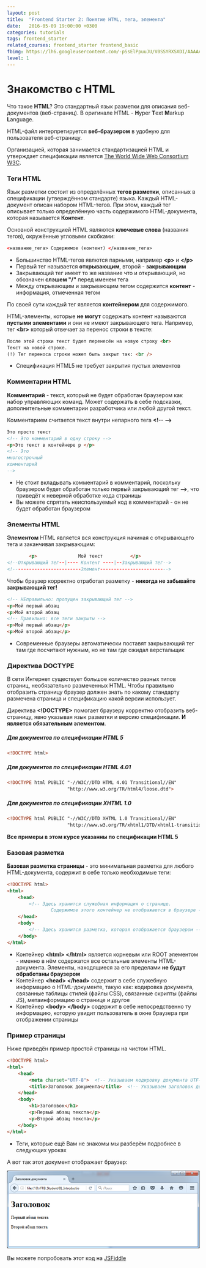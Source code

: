 ```yaml
---
layout: post
title:  "Frontend Starter 2: Понятие HTML, тега, элемента"
date:   2016-05-09 19:00:00 +0300
categories: tutorials
tags: frontend_starter
related_courses: frontend_starter frontend_basic
fbimg: https://lh6.googleusercontent.com/-pSsElPpuuJU/V0SSYRXSXDI/AAAAAAAAAcQ/gVA-XkbODJw_WePoeTuAd-pEu0vZp418gCLIB/w1118-h587-no/
level: 1
---
```


# Знакомство с HTML

Что такое **HTML**? Это стандартный язык разметки для описания веб-документов (веб-страниц). В оригинале HTML - **H**yper **T**ext **M**arkup **L**anguage.

HTML-файл интерпретируется **веб-браузером** в удобную для пользователя веб-страницу.

Организацией, которая занимается стандартизацией HTML и утверждает спецификации является [The World Wide Web Consortium W3C](https://www.w3.org/).

### <span class="icon-homecode" id="tags" data-magellan-target="tags"></span> Теги HTML
Язык разметки состоит из определённых **тегов разметки**, описанных в спецификации (утверждённом стандарте) языка. Каждый HTML-документ описан набором HTML-тегов. При этом, каждый тег описывает только определённую часть содержимого HTML-документа, которая называется **Контент**.
  
Основной конструкцией HTML являются **ключевые слова** (названия тегов), окружённые угловыми скобками:

```html
<название_тега> Содержимое (контент) </название_тега>
```

- Большинство HTML-тегов явлются парными, например **\<p>** и **\</p>**
- Первый тег называется **открывающим**, второй - **закрывающим**
- Закрывающий тег имеет то же название что и открывающий, но обозначен **слэшем "/"** перед именем тега
- Между открывающим и закрывающим тегом содержится **контент**   - информация, отмеченная тегом

По своей сути каждый тег является **контейнером** для содержимого.

HTML-элементы, которые **не могут** содержать контент называются **пустыми элементами** и они не имеют закрывающего тега. Например, тег **\<br>** который отвечает за перенос строки в тексте:

```html
После этой строки текст будет перенесён на новую строку <br>
Текст на новой строке.
(!) Тег переноса строки может быть закрыт так: <br />
```

- Спецификация HTML5 не требует закрытия пустых элементов 

### <span class="icon-homecode" id="comment" data-magellan-target="comment"></span> Комментарии HTML

**Комментарий** - текст, который не будет обработан браузером как набор управляющих команд. Может содержать в себе подсказки, дополнительные комментарии разработчика или любой другой текст.

Комментарием считается текст внутри непарного тега **\<!-\-  \-->**

```html
Это просто текст
<!-- Это комментарий в одну строку -->
<p>Это текст в контейнере p </p>
<!-- Это 
многострочный 
комментарий
-->
```

- Не стоит вкладывать комментарий в комментарий, поскольку браузером будет обработан только первый закрывающий тег **\-->**, что приведёт к неверной обработке кода страницы
- Вы можете спрятать неиспользуемый код в комментарий - он не будет обработан браузером

### <span class="icon-homecode" id="elements" data-magellan-target="elements"></span> Элементы HTML

**Элементом** HTML является вся конструкция начиная с открывающего тега и заканчивая закрывающим:

```html
        <p>               Мой текст          </p>
<!--Открывающий тег--|---- Контент ----|--Закрывающий тег-->
<!-------------------------Элемент------------------------->            
```

Чтобы браузер корректно отработал разметку - **никогда не забывайте закрывающий тег!**

```html
<!-- НЕправильно: пропущен закрывающий тег -->
<p>Мой первый абзац
<p>Мой второй абзац
<!-- Правильно: все теги закрыты -->
<p>Мой первый абзац</p>
<p>Мой второй абзац</p>
```

- Современные браузеры автоматически поставят закрывающий тег там где посчитают нужным, но не там где ожидал верстальщик 

### <span class="icon-homecode" id="doctype" data-magellan-target="doctype"></span> Директива DOCTYPE

В сети Интернет существует большое количество разных типов страниц, необязательно размеченных HTML. Чтобы правильно отобразить страницу браузер должен знать по какому стандарту размечена страница и спецификацию какой версии использует. 

Директива **\<!DOCTYPE>** помогает браузеру корректно отобразить веб-страницу, явно указывая язык разметки и версию спецификации. **И является обязательным элементом**.

##### Для документов по спецификации HTML 5

```html
<!DOCTYPE html>
```

##### Для документов по спецификации HTML 4.01

```html
<!DOCTYPE html PUBLIC "-//W3C//DTD HTML 4.01 Transitional//EN" 
                      "http://www.w3.org/TR/html4/loose.dtd">
```

##### Для документов по спецификации XHTML 1.0

```html
<!DOCTYPE html PUBLIC "-//W3C//DTD XHTML 1.0 Transitional//EN" 
                      "http://www.w3.org/TR/xhtml1/DTD/xhtml1-transitional.dtd">
```

**Все примеры в этом курсе указанны по спецификации HTML 5**

### <span class="icon-homecode" id="layout" data-magellan-target="layout"></span> Базовая разметка

**Базовая разметка страницы** - это минимальная разметка для любого HTML-документа, содержит в себе только необходимые теги:

```html
<!DOCTYPE html>
<html>
    <head> 
        <!-- Здесь хранится служебная информация о странице.
                Содержимое этого контейнер не отображается в браузере -->
    </head>
    <body> 
        <!-- Здесь хранится разметка, которая отображается браузером --> 
    </body>
</html>
```

- Контейнер **\<html> \</html>** является корневым или ROOT элементом - именно в нём содержатся все остальные элементы HTML-документа. Элементы, находящиеся за его пределами **не будут обработаны браузером**
- Контейнер **\<head> \</head>** содержит в себе служебную информацию о HTML-документе, такую как: кодировка документа, связанные таблицы стилей (файлы CSS), связанные скрипты (файлы JS), метаинформацию о странице и другое
- Контейнер **\<body> \</body>** содержит в себе непосредственно ту информацию, которую увидит пользователь в окне браузера при отображении страницы

### <span class="icon-homecode" id="example" data-magellan-target="example"></span> Пример страницы

Ниже приведён пример простой страницы на чистом HTML. 

```html
<!DOCTYPE html>
<html>
    <head>
        <meta charset="UTF-8">  <!-- Указываем кодировку документа UTF-8 -->
        <title>Заголовок документа</title>  <!-- Указываем заголовок документа -->
    </head>
    <body>
        <h1>Заголовок</h1>  
        <p>Первый абзац текста</p>
        <p>Второй абзац текста</p>
    </body>
</html>
```

- Теги, которые ещё Вам не знакомы мы разберём подробнее в следующих уроках

А вот так этот документ отображает браузер:

![Пример простой страницы](/img/Frontend_Starter/page_example.png)

Вы можете попробовать этот код на [JSFiddle](https://jsfiddle.net/8s90borL/)